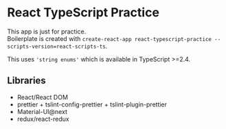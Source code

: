 # React TypeScript Practice

This app is just for practice.  
Boilerplate is created with `create-react-app react-typescript-practice --scripts-version=react-scripts-ts`.

This uses `'string enums'` which is available in TypeScript >=2.4.

## Libraries

- React/React DOM
- prettier + tslint-config-prettier + tslint-plugin-prettier
- Material-UI@next
- redux/react-redux

